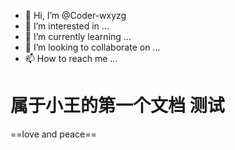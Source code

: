 - 👋 Hi, I’m @Coder-wxyzg
- 👀 I’m interested in ...
- 🌱 I’m currently learning ...
- 💞️ I’m looking to collaborate on ...
- 📫 How to reach me ...

<!---
Coder-wxyzg/Coder-wxyzg is a ✨ special ✨ repository because its `README.md` (this file) appears on your GitHub profile.
You can click the Preview link to take a look at your changes.
--->
# 属于小王的第一个文档 测试
==love and peace==
